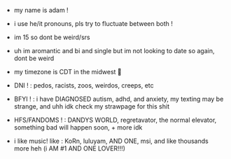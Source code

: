- my name is adam !
- i use he/it pronouns, pls try to fluctuate between both !
- im 15 so dont be weird/srs
- uh im aromantic and bi and single but im not looking to date so again, dont be weird
- my timezone is CDT in the midwest 🤠

- DNI ! : pedos, racists, zoos, weirdos, creeps, etc
- BFYI ! : i have DIAGNOSED autism, adhd, and anxiety, my texting may be strange, and uhh idk check my strawpage for this shit
- HFS/FANDOMS ! : DANDYS WORLD, regretavator, the normal elevator, something bad will happen soon, + more idk
- i like music! like : KoRn, luluyam, AND ONE, msi, and like thousands more heh (i AM #1 AND ONE LOVER!!!)
